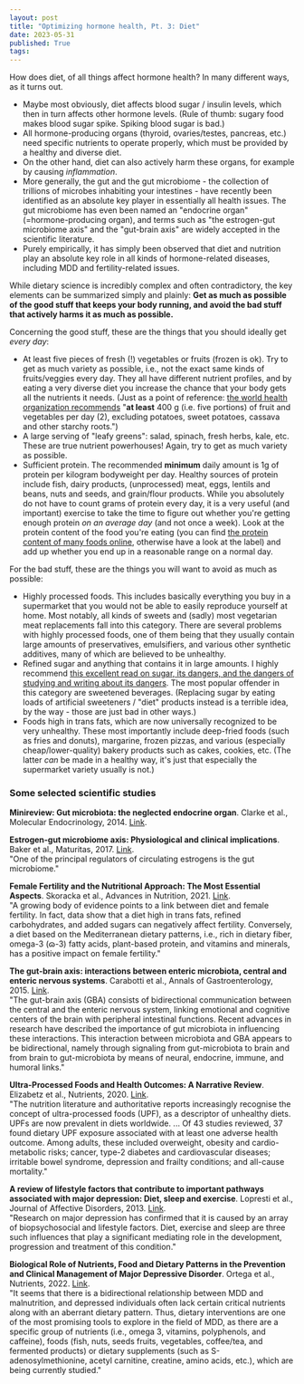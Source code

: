 ```yaml
---
layout: post
title: "Optimizing hormone health, Pt. 3: Diet"
date: 2023-05-31
published: True
tags: 
---
```

How does diet, of all things affect hormone health? In many different ways, as it turns out.
- Maybe most obviously, diet affects blood sugar / insulin levels, which then in turn affects other hormone levels. (Rule of thumb: sugary food makes blood sugar spike. Spiking blood sugar is bad.)
- All hormone-producing organs (thyroid, ovaries/testes, pancreas, etc.) need specific nutrients to operate properly, which must be provided by a healthy and diverse diet.
- On the other hand, diet can also actively harm these organs, for example by causing *inflammation*.
- More generally, the gut and the gut microbiome - the collection of trillions of microbes inhabiting your intestines - have recently been identified as an absolute key player in essentially all health issues. The gut microbiome has even been named an "endocrine organ" (=hormone-producing organ), and terms such as "the estrogen-gut microbiome axis" and the "gut-brain axis" are widely accepted in the scientific literature.
- Purely empirically, it has simply been observed that diet and nutrition play an absolute key role in all kinds of hormone-related diseases, including MDD and fertility-related issues.

While dietary science is incredibly complex and often contradictory, the key elements can be summarized simply and plainly:
**Get as much as possible of the good stuff that keeps your body running, and avoid the bad stuff that actively harms it as much as possible.**

Concerning the good stuff, these are the things that you should ideally get *every day*:
- At least five pieces of fresh (!) vegetables or fruits (frozen is ok). Try to get as much variety as possible, i.e., not the exact same kinds of fruits/veggies every day. They all have different nutrient profiles, and by eating a very diverse diet you increase the chance that your body gets all the nutrients it needs. (Just as a point of reference: [the world health organization recommends](https://www.who.int/news-room/fact-sheets/detail/healthy-diet) "**at least** 400 g (i.e. five portions) of fruit and vegetables per day (2), excluding potatoes, sweet potatoes, cassava and other starchy roots.")
- A large serving of "leafy greens": salad, spinach, fresh herbs, kale, etc. These are true nutrient powerhouses! Again, try to get as much variety as possible.
- Sufficient protein. The recommended **minimum** daily amount is 1g of protein per kilogram bodyweight per day. Healthy sources of protein include fish, dairy products, (unprocessed) meat, eggs, lentils and beans, nuts and seeds, and grain/flour products. While you absolutely do not have to count grams of protein every day, it is a very useful (and important) exercise to take the time to figure out whether you're getting enough protein *on an average day* (and not once a week). Look at the protein content of the food you're eating (you can find [the protein content of many foods online](https://www.health.harvard.edu/blog/how-much-protein-do-you-need-every-day-201506188096), otherwise have a look at the label) and add up whether you end up in a reasonable range on a normal day.

For the bad stuff, these are the things you will want to avoid as much as possible:
- Highly processed foods. This includes basically everything you buy in a supermarket that you would not be able to easily reproduce yourself at home. Most notably, all kinds of sweets and (sadly) most vegetarian meat replacements fall into this category. There are several problems with highly processed foods, one of them being that they usually contain large amounts of preservatives, emulsifiers, and various other synthetic additives, many of which are believed to be unhealthy.
- Refined sugar and anything that contains it in large amounts. I highly recommend [this excellent read on sugar, its dangers, and the dangers of studying and writing about its dangers](https://www.theguardian.com/society/2016/apr/07/the-sugar-conspiracy-robert-lustig-john-yudkin). The most popular offender in this category are sweetened beverages. (Replacing sugar by eating loads of artificial sweeteners / "diet" products instead is a terrible idea, by the way - those are just bad in other ways.)
- Foods high in trans fats, which are now universally recognized to be very unhealthy. These most importantly include deep-fried foods (such as fries and donuts), margarine, frozen pizzas, and various (especially cheap/lower-quality) bakery products such as cakes, cookies, etc. (The latter *can* be made in a healthy way, it's just that especially the supermarket variety usually is not.)

### Some selected scientific studies

**Minireview: Gut microbiota: the neglected endocrine organ**. Clarke et al., Molecular Endocrinology, 2014. [Link](https://pubmed.ncbi.nlm.nih.gov/24892638/).  

**Estrogen-gut microbiome axis: Physiological and clinical implications**. Baker et al., Maturitas, 2017. [Link](https://pubmed.ncbi.nlm.nih.gov/28778332/).  
"One of the principal regulators of circulating estrogens is the gut microbiome."

**Female Fertility and the Nutritional Approach: The Most Essential Aspects**. Skoracka et al., Advances in Nutrition, 2021. [Link](https://www.sciencedirect.com/science/article/pii/S2161831322005129).  
"A growing body of evidence points to a link between diet and female fertility. In fact, data show that a diet high in trans fats, refined carbohydrates, and added sugars can negatively affect fertility. Conversely, a diet based on the Mediterranean dietary patterns, i.e., rich in dietary fiber, omega-3 (ɷ-3) fatty acids, plant-based protein, and vitamins and minerals, has a positive impact on female fertility."

**The gut-brain axis: interactions between enteric microbiota, central and enteric nervous systems**. Carabotti et al., Annals of Gastroenterology, 2015. [Link](https://pubmed.ncbi.nlm.nih.gov/25830558/).  
"The gut-brain axis (GBA) consists of bidirectional communication between the central and the enteric nervous system, linking emotional and cognitive centers of the brain with peripheral intestinal functions. Recent advances in research have described the importance of gut microbiota in influencing these interactions. This interaction between microbiota and GBA appears to be bidirectional, namely through signaling from gut-microbiota to brain and from brain to gut-microbiota by means of neural, endocrine, immune, and humoral links."

**Ultra-Processed Foods and Health Outcomes: A Narrative Review**. Elizabetz et al., Nutrients, 2020. [Link](https://www.mdpi.com/2072-6643/12/7/1955).  
"The nutrition literature and authoritative reports increasingly recognise the concept of ultra-processed foods (UPF), as a descriptor of unhealthy diets. UPFs are now prevalent in diets worldwide. ... Of 43 studies reviewed, 37 found dietary UPF exposure associated with at least one adverse health outcome. Among adults, these included overweight, obesity and cardio-metabolic risks; cancer, type-2 diabetes and cardiovascular diseases; irritable bowel syndrome, depression and frailty conditions; and all-cause mortality."

**A review of lifestyle factors that contribute to important pathways associated with major depression: Diet, sleep and exercise**. Lopresti et al., Journal of Affective Disorders, 2013. [Link](https://www.sciencedirect.com/science/article/abs/pii/S0165032713000694).  
"Research on major depression has confirmed that it is caused by an array of biopsychosocial and lifestyle factors. Diet, exercise and sleep are three such influences that play a significant mediating role in the development, progression and treatment of this condition."

**Biological Role of Nutrients, Food and Dietary Patterns in the Prevention and Clinical Management of Major Depressive Disorder**. Ortega et al., Nutrients, 2022. [Link](https://www.mdpi.com/2072-6643/14/15/3099).  
"It seems that there is a bidirectional relationship between MDD and malnutrition, and depressed individuals often lack certain critical nutrients along with an aberrant dietary pattern. Thus, dietary interventions are one of the most promising tools to explore in the field of MDD, as there are a specific group of nutrients (i.e., omega 3, vitamins, polyphenols, and caffeine), foods (fish, nuts, seeds fruits, vegetables, coffee/tea, and fermented products) or dietary supplements (such as S-adenosylmethionine, acetyl carnitine, creatine, amino acids, etc.), which are being currently studied."
